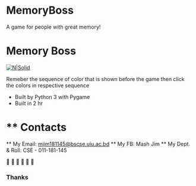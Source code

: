 # MemoryBoss
A game for people with great memory!

# Memory Boss

[![N|Solid](https://cldup.com/dTxpPi9lDf.thumb.png)](https://mashukealam.github.io)


Remeber the sequence of color that is shown before the game then click the colors in respective sequence

  - Built by Python 3 with Pygame
  - Built in 2 hr

# ** Contacts
** My Email: mjim181145@bscse.uiu.ac.bd
** My FB: Mash Jim
** My Dept. & Roll: CSE - 011-181-145


:green_heart: :green_heart: :green_heart:
:purple_heart: :purple_heart: :purple_heart:
### Thanks
